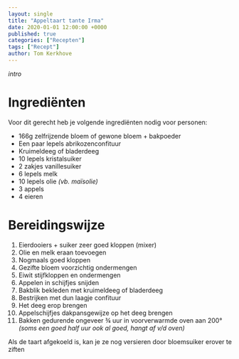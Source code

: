 ```yaml
---
layout: single
title: "Appeltaart tante Irma"
date: 2020-01-01 12:00:00 +0000
published: true
categories: ["Recepten"]
tags: ["Recept"]
author: Tom Kerkhove
---
```


_intro_

# Ingrediënten
Voor dit gerecht heb je volgende ingrediënten nodig voor <aantal> personen:

- 166g zelfrijzende bloem of gewone bloem + bakpoeder
- Een paar lepels abrikozenconfituur
- Kruimeldeeg of bladerdeeg
- 10 lepels kristalsuiker
- 2 zakjes vanillesuiker
- 6 lepels melk
- 10 lepels olie *(vb. maïsolie)*
- 3 appels
- 4 eieren

# Bereidingswijze

1. Eierdooiers + suiker zeer goed kloppen (mixer)
2. Olie en melk eraan toevoegen
3. Nogmaals goed kloppen
4. Gezifte bloem voorzichtig ondermengen
5. Eiwit stijfkloppen en ondermengen
6. Appelen in schijfjes snijden
7. Bakblik bekleden met kruimeldeeg of bladerdeeg
8. Bestrijken met dun laagje confituur
9. Het deeg erop brengen
10. Appelschijfjes dakpansgewijze op het deeg brengen
11. Bakken gedurende ongeveer ¾ uur in voorverwarmde oven aan 200° *(soms een goed half uur ook al goed, hangt af v/d oven)*

Als de taart afgekoeld is, kan je ze nog versieren door bloemsuiker erover te ziften